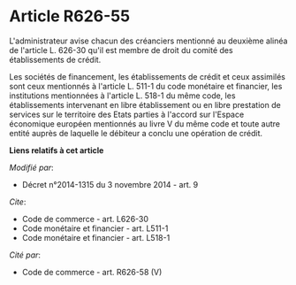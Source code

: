 # Article R626-55

L'administrateur avise chacun des créanciers mentionné au deuxième alinéa de l'article L. 626-30 qu'il est membre de droit du
comité des établissements de crédit.

Les sociétés de financement, les établissements de crédit et ceux assimilés sont ceux mentionnés à l'article L. 511-1 du code
monétaire et financier, les institutions mentionnées à l'article L. 518-1 du même code, les établissements intervenant en
libre établissement ou en libre prestation de services sur le territoire des Etats parties à l'accord sur l'Espace économique
européen mentionnés au livre V du même code et toute autre entité auprès de laquelle le débiteur a conclu une opération de
crédit.

**Liens relatifs à cet article**

_Modifié par_:

  - Décret n°2014-1315 du 3 novembre 2014 - art. 9

_Cite_:

  - Code de commerce - art. L626-30
  - Code monétaire et financier - art. L511-1
  - Code monétaire et financier - art. L518-1

_Cité par_:

  - Code de commerce - art. R626-58 (V)
